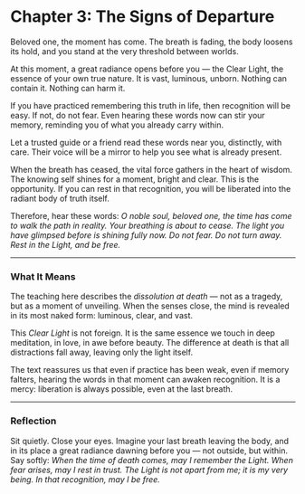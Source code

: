 # Chapter 3: The Signs of Departure

Beloved one, the moment has come. The breath is fading, the body loosens its hold, and you stand at the very threshold between worlds.

At this moment, a great radiance opens before you — the Clear Light, the essence of your own true nature. It is vast, luminous, unborn. Nothing can contain it. Nothing can harm it.

If you have practiced remembering this truth in life, then recognition will be easy. If not, do not fear. Even hearing these words now can stir your memory, reminding you of what you already carry within.

Let a trusted guide or a friend read these words near you, distinctly, with care. Their voice will be a mirror to help you see what is already present.

When the breath has ceased, the vital force gathers in the heart of wisdom. The knowing self shines for a moment, bright and clear. This is the opportunity. If you can rest in that recognition, you will be liberated into the radiant body of truth itself.

Therefore, hear these words:
*O noble soul, beloved one, the time has come to walk the path in reality. Your breathing is about to cease. The light you have glimpsed before is shining fully now. Do not fear. Do not turn away. Rest in the Light, and be free.*

---

### What It Means

The teaching here describes the *dissolution at death* — not as a tragedy, but as a moment of unveiling. When the senses close, the mind is revealed in its most naked form: luminous, clear, and vast.

This *Clear Light* is not foreign. It is the same essence we touch in deep meditation, in love, in awe before beauty. The difference at death is that all distractions fall away, leaving only the light itself.

The text reassures us that even if practice has been weak, even if memory falters, hearing the words in that moment can awaken recognition. It is a mercy: liberation is always possible, even at the last breath.

---

### Reflection

Sit quietly. Close your eyes. Imagine your last breath leaving the body, and in its place a great radiance dawning before you — not outside, but within. Say softly:
*When the time of death comes, may I remember the Light.
When fear arises, may I rest in trust.
The Light is not apart from me; it is my very being.
In that recognition, may I be free.*
